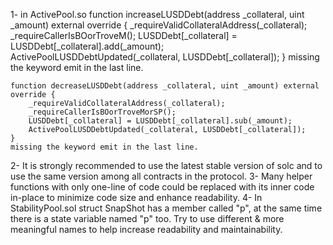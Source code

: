 

1- in ActivePool.so
 function increaseLUSDDebt(address _collateral, uint _amount) external override {
        _requireValidCollateralAddress(_collateral);
        _requireCallerIsBOorTroveM();
        LUSDDebt[_collateral] = LUSDDebt[_collateral].add(_amount);
        ActivePoolLUSDDebtUpdated(_collateral, LUSDDebt[_collateral]);
    }
    missing the keyword emit in the last line.

    function decreaseLUSDDebt(address _collateral, uint _amount) external override {
        _requireValidCollateralAddress(_collateral);
        _requireCallerIsBOorTroveMorSP();
        LUSDDebt[_collateral] = LUSDDebt[_collateral].sub(_amount);
        ActivePoolLUSDDebtUpdated(_collateral, LUSDDebt[_collateral]);
    }
    missing the keyword emit in the last line.


2- It is strongly recommended to use the latest stable version of solc and to use the same version among all 
   contracts in the protocol.
3- Many helper functions with only one-line of code could be replaced with its inner code in-place to minimize 
   code size and enhance readability.
4- In StabilityPool.sol struct SnapShot has a member called "p", at the same time there is a state variable named 
   "p" too. Try to use different & more meaningful names to help increase readability and maintainability.
 